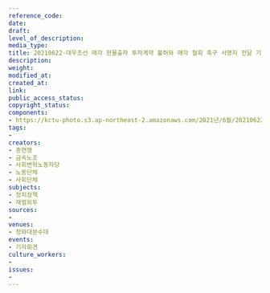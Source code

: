 ```yaml
---
reference_code: 
date: 
draft: 
level_of_description: 
media_type: 
title: 20210622-대우조선 매각 현물출자 투자계약 불허와 매각 철회 촉구 서명지 전달 기자회견
description: 
weight: 
modified_at: 
created_at: 
link: 
public_access_status: 
copyright_status: 
components:
- https://kctu-photo.s3.ap-northeast-2.amazonaws.com/2021년/6월/20210622-대우조선+매각+현물출자+투자계약+불허와+매각+철회+촉구+서명지+전달+기자회견/403541_58877_4856.jpg
tags:
- 
creators:
- 총연맹
- 금속노조
- 사회변혁노동자당
- 노동단체
- 사회단체
subjects:
- 정치정책
- 재벌외투
sources:
- 
venues:
- 청와대분수대
events:
- 기자회견
culture_workers:
- 
issues:
- 
---
```

